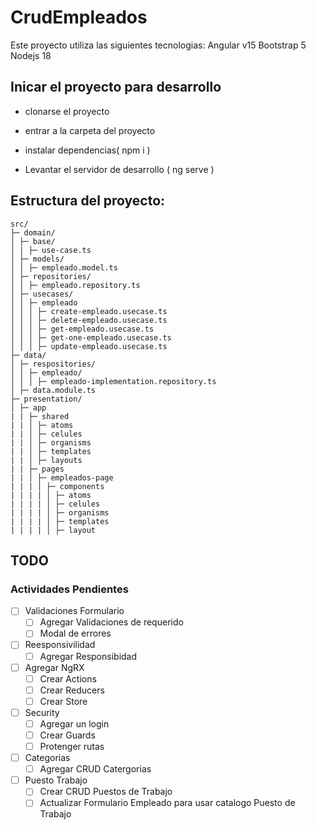 # CrudEmpleados

Este proyecto utiliza las siguientes tecnologias:
Angular v15
Bootstrap 5
Nodejs 18

## Inicar el proyecto para desarrollo

- clonarse el proyecto

- entrar a la carpeta del proyecto

- instalar dependencias( npm i )

- Levantar el servidor de desarrollo ( ng serve )

## Estructura del proyecto:

    src/
    ├─ domain/
    │ ├─ base/
    │ | ├─ use-case.ts
    │ ├─ models/
    │ │ ├─ empleado.model.ts
    │ ├─ repositories/
    │ │ ├─ empleado.repository.ts
    │ ├─ usecases/
    │ │ ├─ empleado
    │ │ │ ├─ create-empleado.usecase.ts
    │ │ │ ├─ delete-empleado.usecase.ts
    │ │ │ ├─ get-empleado.usecase.ts
    │ │ │ ├─ get-one-empleado.usecase.ts
    │ │ │ ├─ update-empleado.usecase.ts
    ├─ data/
    │ ├─ respositories/
    │ │ ├─ empleado/
    │ │ │ ├─ empleado-implementation.repository.ts
    │ ├─ data.module.ts
    ├─ presentation/
    │ ├─ app
    | | ├─ shared
    | | │ ├─ atoms
    | | │ ├─ celules
    | | │ ├─ organisms
    | | │ ├─ templates
    | | │ ├─ layouts
    | | ├─ pages
    | | │ ├─ empleados-page
    | | | │ ├─ components
    | | | | │ ├─ atoms
    | | | | │ ├─ celules
    | | | | │ ├─ organisms
    | | | | │ ├─ templates
    | | | | │ ├─ layout

## TODO

### Actividades Pendientes

- [ ] Validaciones Formulario
  - [ ] Agregar Validaciones de requerido
  - [ ] Modal de errores
- [ ] Reesponsivilidad
  - [ ] Agregar Responsibidad
- [ ] Agregar NgRX
  - [ ] Crear Actions
  - [ ] Crear Reducers
  - [ ] Crear Store
- [ ] Security
  - [ ] Agregar un login
  - [ ] Crear Guards
  - [ ] Protenger rutas
- [ ] Categorias
  - [ ] Agregar CRUD Catergorias
- [ ] Puesto Trabajo
  - [ ] Crear CRUD Puestos de Trabajo
  - [ ] Actualizar Formulario Empleado para usar catalogo Puesto de Trabajo

